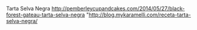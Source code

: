 Tarta Selva Negra	http://pemberleycupandcakes.com/2014/05/27/black-forest-gateau-tarta-selva-negra	"http://blog.mykaramelli.com/receta-tarta-selva-negra/